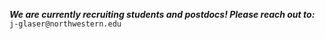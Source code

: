 ***We are currently recruiting students and postdocs! Please reach out to:***
<i class="fa fa-envelope-o"></i>  `j-glaser@northwestern.edu`<br>

